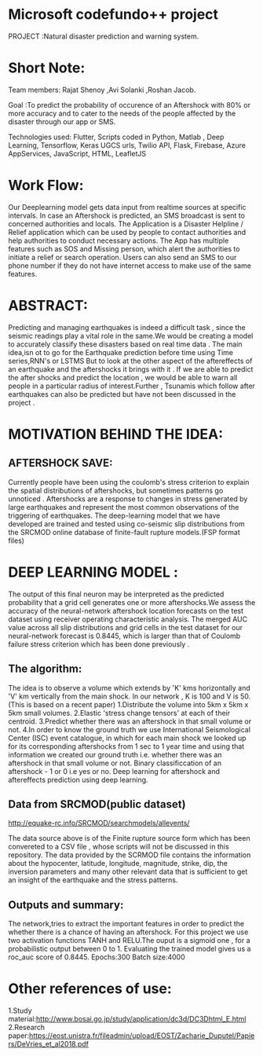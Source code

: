 
Microsoft codefundo++ project
=======================

PROJECT :Natural disaster prediction and warning system.

Short Note:
=======================
Team members:
Rajat Shenoy ,Avi Solanki ,Roshan Jacob.

 
Goal :To predict the probability of occurence of an Aftershock with 80% or more accuracy and to cater to the needs of the people affected by the disaster through our app or SMS.

Technologies used: Flutter, Scripts coded in Python, Matlab , Deep Learning, Tensorflow, Keras
UGCS urls, Twilio API, Flask, Firebase, Azure AppServices, JavaScript, HTML, LeafletJS

Work Flow:
=======================
Our Deeplearning model gets data input from realtime sources at specific intervals. In case an Aftershock is predicted, an SMS broadcast is sent to concerned authorities and locals. The Application is a Disaster Helpline / Relief application which can be used by people to contact authorities and help authorities to conduct necessary actions. The App has multiple features such as SOS and Missing person, which alert the authorities to initiate a relief or search operation. Users can also send an SMS to our phone number if they do not have internet access to make use of the same features.

ABSTRACT: 
========
Predicting and managing earthquakes is indeed a difficult task , since the seismic readings play a vital role in the same.We would be creating a model to accurately classify these disasters based on real time data .
The main idea,isn ot to go for the Earthquake prediction before time using Time series,RNN's or LSTMS
But to look at the other aspect of the aftereffects of an earthquake and the aftershocks it brings with it . 
If we are able to predict the after shocks and predict the location , we would be able to warn all people in a particular radius of interest.Further , Tsunamis which follow after earthquakes can also be predicted but have not been discussed in the project .

MOTIVATION BEHIND THE IDEA:
=========================
AFTERSHOCK SAVE:
---------------
Currently people have been using the coulomb's stress criterion to explain the spatial distributions of aftershocks, but sometimes patterns go unnoticed . Aftershocks are a response to changes in stress generated by large earthquakes and represent the most common observations of the triggering of earthquakes. The deep-learning model that we have developed are trained and tested using co-seismic slip distributions from the SRCMOD online database of finite-fault rupture models.(FSP format files)

DEEP LEARNING MODEL :
===================
The output of this final neuron may be interpreted as the predicted probability that a grid cell generates one or more aftershocks.We assess the accuracy of the neural-network aftershock location  forecasts on the test dataset using receiver operating characteristic analysis. The merged AUC value across all slip distributions and grid cells in the test dataset for our neural-network forecast is 0.8445, which is larger than that of Coulomb failure stress criterion which has been done previously .

The algorithm:
-------------
The idea is to observe a volume which extends by 'K' kms horizontally and 'V' km vertically from the main shock. 
In our network , K is 100 and V is 50. (This is based on a recent paper)
1.Distribute the volume into 5km x 5km x 5km small volumes.
2.Elastic 'stress change tensors' at each of their centroid. 
3.Predict whether there was an aftershock in that small volume or not. 
4.In order to know the ground truth we use International Seismological Center (ISC) event catalogue, in which for each main shock we looked up for its corresponding aftershocks from 1 sec to 1 year time and using that information we created our ground truth i.e. whether there was an aftershock in that small volume or not.
Binary classificcation of an aftershock - 1 or 0 i.e yes or no.
Deep learning for aftershock and aftereffects prediction using deep learning.


Data from SRCMOD(public dataset)
---------------- 
http://equake-rc.info/SRCMOD/searchmodels/allevents/

The data source above is of the Finite rupture source form which has been convereted to a CSV file , whose scripts will not be discussed in this repository. The data provided by the SCRMOD file contains the information about the hypocenter, latitude, longitude, magnitude, strike, dip, the inversion parameters and many other relevant data that is sufficient to get an insight of the earthquake and the stress patterns. 

Outputs and summary:
-------------------
The network,tries to extract the important features in order to predict the whether there is a chance of having an aftershock. 
For this project we use two activation functions TANH and RELU.The ouput is a sigmoid one , for a probabilistic output between 0 to 1.
Evaluating the trained model gives us a roc_auc score of 0.8445.
Epochs:300
Batch size:4000


Other references of use:
========================
1.Study material:http://www.bosai.go.jp/study/application/dc3d/DC3Dhtml_E.html
2.Research paper:https://eost.unistra.fr/fileadmin/upload/EOST/Zacharie_Duputel/Papiers/DeVries_et_al2018.pdf





